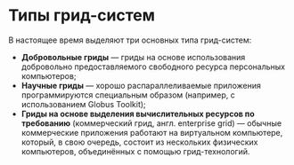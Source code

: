 # Типы грид-систем
В настоящее время выделяют три основных типа грид-систем:
- **Добровольные гриды** — гриды на основе использования добровольно предоставляемого свободного ресурса 
персональных компьютеров;
- **Научные гриды** — хорошо распараллеливаемые приложения программируются специальным образом
 (например, с использованием Globus Toolkit);
- **Гриды на основе выделения вычислительных ресурсов по требованию**
(коммерческий грид, англ. enterprise grid) — обычные коммерческие приложения работают на виртуальном компьютере, 
который, в свою очередь, состоит из нескольких физических компьютеров, объединённых с помощью грид-технологий.


